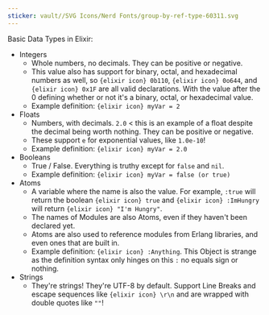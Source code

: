 ```yaml
---
sticker: vault//SVG Icons/Nerd Fonts/group-by-ref-type-60311.svg
---
```

Basic Data Types in Elixir: 
- Integers
	- Whole numbers, no decimals. They can be positive or negative. 
	- This value also has support for binary, octal, and hexadecimal numbers as well, so `{elixir icon} 0b110`, `{elixir icon} 0o644`, and `{elixir icon} 0x1F` are all valid declarations. With the value after the 0 defining whether or not it's a binary, octal, or hexadecimal value. 
	- Example definition: `{elixir icon} myVar = 2`
- Floats
	- Numbers, with decimals. `2.0` < this is an example of a float despite the decimal being worth nothing. They can be positive or negative. 
	- These support `e` for exponential values, like `1.0e-10`! 
	- Example definition: `{elixir icon} myVar = 2.0`
- Booleans
	- True / False. Everything is truthy except for `false` and `nil`. 
	- Example definition: `{elixir icon} myVar = false (or true)`
- Atoms
	- A variable where the name is also the value. For example, `:true` will return the boolean `{elixir icon} true` and `{elixir icon} :ImHungry` will return `{elixir icon} "I'm Hungry"`. 
	- The names of Modules are also Atoms, even if they haven't been declared yet. 
	- Atoms are also used to reference modules from Erlang libraries, and even ones that are built in. 
	- Example definition: `{elixir icon} :Anything`. This Object is strange as the definition syntax only hinges on this `:` no equals sign or nothing. 
- Strings
	- They're strings! They're UTF-8 by default. Support Line Breaks and escape sequences like `{elixir icon} \r\n` and are wrapped with double quotes like `""`! 